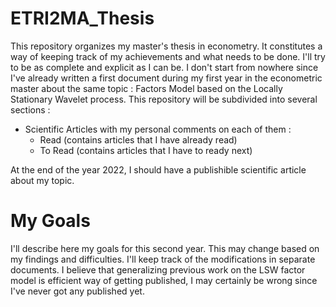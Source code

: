 # ETRI2MA_Thesis
This repository organizes my master's thesis in econometry. It constitutes a way of keeping track of my achievements and what needs to be done. 
I'll try to be as complete and explicit as I can be. I don't start from nowhere since I've already written a first document during my first year in the econometric master about the same topic : Factors Model based on the Locally Stationary Wavelet process. This repository will be subdivided into several sections : 
+ Scientific Articles with my personal comments on each of them : 
  + Read (contains articles that I have already read)
  + To Read  (contains articles that I have to ready next)

At the end of the year 2022, I should have a publishible scientific article about my topic.

# My Goals
I'll describe here my goals for this second year. This may change based on my findings and difficulties. I'll keep track of the modifications in separate documents. I believe that generalizing previous work on the LSW factor model is efficient way of getting published, I may certainly be wrong since I've never got any published yet. 
